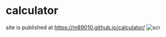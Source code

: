 # calculator
 site is published at https://m89010.github.io/calculator/
 ![scr](https://user-images.githubusercontent.com/90490768/134383428-cc088e95-390e-4e49-a8af-4fdbd9854cf2.png)
